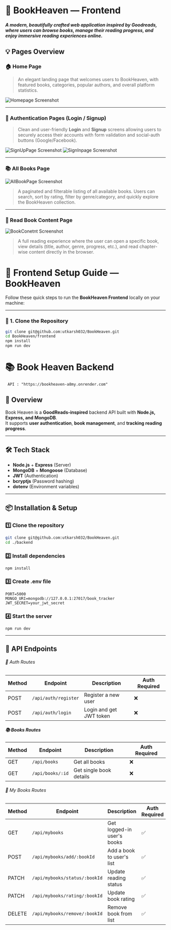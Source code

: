 # 📖 BookHeaven — Frontend

##### A modern, beautifully crafted web application inspired by _Goodreads_, where users can browse books, manage their reading progress, and enjoy immersive reading experiences online.

## 💡 Pages Overview

### 🏠 Home Page

> An elegant landing page that welcomes users to BookHeaven, with featured books, categories, popular authors, and overall platform statistics.

![Homepage Screenshot](About/Media/HomePage.png)

---

### 🔐 Authentication Pages (Login / Signup)

> Clean and user-friendly **Login** and **Signup** screens allowing users to securely access their accounts with form validation and social-auth buttons (Google/Facebook).

![SignUpPage Screenshot](About/Media/SignUpPage.png)
![SignInpage Screenshot](About/Media/SignInPage.png)

---

### 📚 All Books Page

![AllBookPage Screenshot](About/Media/AllBookPage.png)

> A paginated and filterable listing of all available books. Users can search, sort by rating, filter by genre/category, and quickly explore the BookHeaven collection.

---

### 📖 Read Book Content Page

![BookConetnt Screenshot](About/Media/BookContentPage.png)

> A full reading experience where the user can open a specific book, view details (title, author, genre, progress, etc.), and read chapter-wise content directly in the browser.

# 🚀 Frontend Setup Guide — BookHeaven

Follow these quick steps to run the **BookHeaven Frontend** locally on your machine:

---

### 📁 1. Clone the Repository

```bash
git clone git@github.com:utkarsh032/BookHeaven.git
cd BookHeaven/frontend
npm install
npm run dev
```

# 📚 Book Heaven Backend

` API : "https://bookheaven-a8my.onrender.com"`

## 🚀 Overview

Book Heaven is a **GoodReads-inspired** backend API built with **Node.js, Express, and MongoDB**.  
It supports **user authentication**, **book management**, and **tracking reading progress**.

---

## 🛠 Tech Stack

- **Node.js** + **Express** (Server)
- **MongoDB** + **Mongoose** (Database)
- **JWT** (Authentication)
- **bcryptjs** (Password hashing)
- **dotenv** (Environment variables)

---

## 📦 Installation & Setup

### 1️⃣ Clone the repository

```bash
git clone git@github.com:utkarsh032/BookHeaven.git
cd ./backend
```

### 2️⃣ Install dependencies

```
npm install
```

### 3️⃣ Create .env file

```
PORT=5000
MONGO_URI=mongodb://127.0.0.1:27017/book_tracker
JWT_SECRET=your_jwt_secret
```

### 4️⃣ Start the server

```
npm run dev
```

---

## 📍 API Endpoints

###### 🔑 Auth Routes

| Method | Endpoint             | Description             | Auth Required |
| ------ | -------------------- | ----------------------- | ------------- |
| POST   | `/api/auth/register` | Register a new user     | ❌            |
| POST   | `/api/auth/login`    | Login and get JWT token | ❌            |

##### 📚 Books Routes

| Method | Endpoint         | Description             | Auth Required |
| ------ | ---------------- | ----------------------- | ------------- |
| GET    | `/api/books`     | Get all books           | ❌            |
| GET    | `/api/books/:id` | Get single book details | ❌            |

###### 📖 My Books Routes

| Method | Endpoint                      | Description                | Auth Required |
| ------ | ----------------------------- | -------------------------- | ------------- |
| GET    | `/api/mybooks`                | Get logged-in user's books | ✅            |
| POST   | `/api/mybooks/add/:bookId`    | Add a book to user's list  | ✅            |
| PATCH  | `/api/mybooks/status/:bookId` | Update reading status      | ✅            |
| PATCH  | `/api/mybooks/rating/:bookId` | Update book rating         | ✅            |
| DELETE | `/api/mybooks/remove/:bookId` | Remove book from list      | ✅            |
